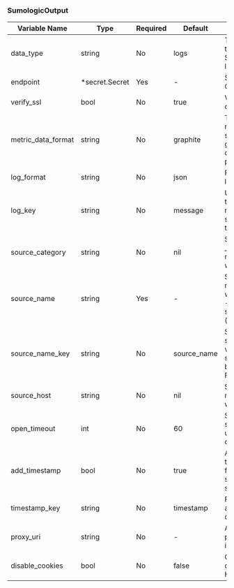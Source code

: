### SumologicOutput
| Variable Name | Type | Required | Default | Description |
|---|---|---|---|---|
| data_type | string | No |  logs | The type of data that will be sent to Sumo Logic, either logs or metrics <br> |
| endpoint | *secret.Secret | Yes | - | SumoLogic HTTP Collector URL<br> |
| verify_ssl | bool | No |  true | Verify ssl certificate. <br> |
| metric_data_format | string | No |  graphite | The format of metrics you will be sending, either graphite or carbon2 or prometheus <br> |
| log_format | string | No |  json | Format to post logs into Sumo. <br> |
| log_key | string | No |  message | Used to specify the key when merging json or sending logs in text format <br> |
| source_category | string | No |  nil | Set _sourceCategory metadata field within SumoLogic <br> |
| source_name | string | Yes | - | Set _sourceName metadata field within SumoLogic - overrides source_name_key (default is nil)<br> |
| source_name_key | string | No |  source_name | Set as source::path_key's value so that the source_name can be extracted from Fluentd's buffer <br> |
| source_host | string | No |  nil | Set _sourceHost metadata field within SumoLogic <br> |
| open_timeout | int | No |  60 | Set timeout seconds to wait until connection is opened. <br> |
| add_timestamp | bool | No |  true | Add timestamp (or timestamp_key) field to logs before sending to sumologic <br> |
| timestamp_key | string | No |  timestamp | Field name when add_timestamp is on <br> |
| proxy_uri | string | No | - | Add the uri of the proxy environment if present.<br> |
| disable_cookies | bool | No |  false | Option to disable cookies on the HTTP Client. <br> |
